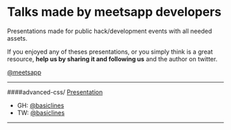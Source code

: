 Talks made by meetsapp developers
=====

Presentations made for public hack/development events with all needed assets.

If you enjoyed any of theses presentations, or you simply think is a great resource, **help us by sharing it and following us** and the author on twitter.

[@meetsapp](http://twitter.com/meetsapp)

---
####advanced-css/
[Presentation](http://meetsapp.github.io/talks/advanced-css/talk.pdf)

 * GH: [@basiclines](http://github.com/basiclines)
 * TW: [@basiclines](http://twitter.com/basiclines)

---